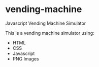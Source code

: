 # vending-machine
Javascript Vending Machine Simulator

This is a vending machine simulator using:

- HTML
- CSS
- Javascript
- PNG Images
